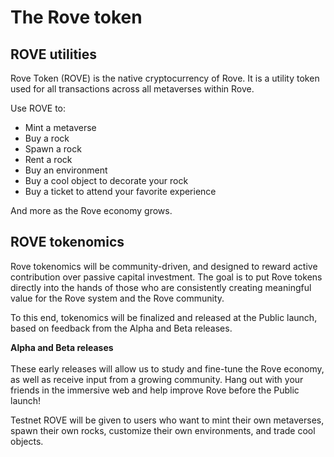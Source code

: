 # The Rove token

## ROVE utilities

Rove Token (ROVE) is the native cryptocurrency of Rove. It is a utility token used for all transactions across all metaverses within Rove.

Use ROVE to:

* Mint a metaverse
* Buy a rock
* Spawn a rock
* Rent a rock
* Buy an environment
* Buy a cool object to decorate your rock&#x20;
* Buy a ticket to attend your favorite experience

And more as the Rove economy grows.

## ROVE tokenomics

Rove tokenomics will be community-driven, and designed to reward active contribution over passive capital investment. The goal is to put Rove tokens directly into the hands of those who are consistently creating meaningful value for the Rove system and the Rove community.&#x20;

To this end, tokenomics will be finalized and released at the Public launch, based on feedback from the Alpha and Beta releases.&#x20;

**Alpha and Beta releases**\
\
These early releases will allow us to study and fine-tune the Rove economy, as well as receive input from a growing community. Hang out with your friends in the immersive web and help improve Rove before the Public launch!

Testnet ROVE will be given to users who want to mint their own metaverses, spawn their own rocks, customize their own environments, and trade cool objects.&#x20;
